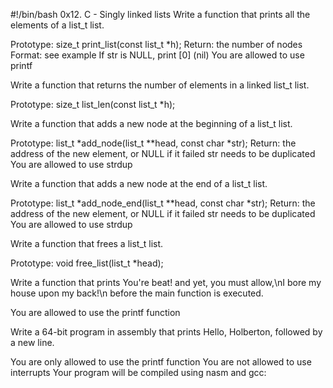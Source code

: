 #!/bin/bash
0x12. C - Singly linked lists
Write a function that prints all the elements of a list_t list.

Prototype: size_t print_list(const list_t *h);
Return: the number of nodes
Format: see example
If str is NULL, print [0] (nil)
You are allowed to use printf

Write a function that returns the number of elements in a linked list_t list.

Prototype: size_t list_len(const list_t *h);

Write a function that adds a new node at the beginning of a list_t list.

Prototype: list_t *add_node(list_t **head, const char *str);
Return: the address of the new element, or NULL if it failed
str needs to be duplicated
You are allowed to use strdup


Write a function that adds a new node at the end of a list_t list.

Prototype: list_t *add_node_end(list_t **head, const char *str);
Return: the address of the new element, or NULL if it failed
str needs to be duplicated
You are allowed to use strdup


Write a function that frees a list_t list.

Prototype: void free_list(list_t *head);



Write a function that prints You're beat! and yet, you must allow,\nI bore my house upon my back!\n before the main function is executed.

You are allowed to use the printf function


Write a 64-bit program in assembly that prints Hello, Holberton, followed by a new line.

You are only allowed to use the printf function
You are not allowed to use interrupts
Your program will be compiled using nasm and gcc:
